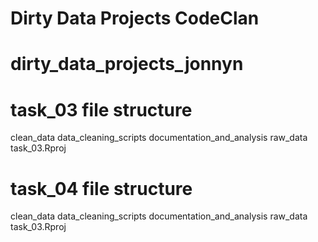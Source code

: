 # Dirty Data Projects CodeClan

# dirty_data_projects_jonnyn

# task_03 file structure

clean_data
data_cleaning_scripts
documentation_and_analysis
raw_data
task_03.Rproj

# task_04 file structure 

clean_data
data_cleaning_scripts
documentation_and_analysis
raw_data
task_03.Rproj
